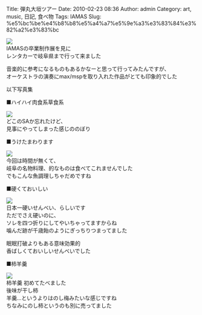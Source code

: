 Title: 弾丸大垣ツアー
Date: 2010-02-23 08:36
Author: admin
Category: art, music, 日記, 食べ物
Tags: IAMAS
Slug: %e5%bc%be%e4%b8%b8%e5%a4%a7%e5%9e%a3%e3%83%84%e3%82%a2%e3%83%bc

[![](http://farm5.static.flickr.com/4072/4378502619_73c6b95269_m.jpg)](http://www.flickr.com/photos/46200029@N06/4378502619/)  
IAMASの卒業制作展を見に  
レンタカーで岐阜県まで行って来ました

音楽的に参考になるものもあるかなーと思って行ってみたんですが、  
オーケストラの演奏にmax/mspを取り入れた作品がとても印象的でした

以下写真集

■ハイハイ肉食系草食系

[![](http://farm5.static.flickr.com/4062/4378502921_fa86d7904c_m.jpg)](http://www.flickr.com/photos/46200029@N06/4378502921/)  
どこのSAか忘れたけど、  
見事にやってしまった感じののぼり

■うけたまわります

[![](http://farm5.static.flickr.com/4040/4379256188_251d7ccd9a_m.jpg)](http://www.flickr.com/photos/46200029@N06/4379256188/)  
今回は時間が無くて、  
岐阜の名物料理、的なものは食べてこれませんでした  
でもこんな魚調理しちゃだめですね

■硬くておいしい

[![](http://farm3.static.flickr.com/2696/4378503527_8b438e3e01_m.jpg)](http://www.flickr.com/photos/46200029@N06/4378503527/)  
日本一硬いせんべい、らしいです  
ただでさえ硬いのに、  
ソレを四つ折りにしてやいちゃってますからね  
噛んだ跡が千歳飴のようにぎっちりつまってました

眠眠打破よりもある意味効果的  
香ばしくておいしいせんべいでした

■柿羊羹

[![](http://farm3.static.flickr.com/2698/4379256856_d8de06b296_m.jpg)](http://www.flickr.com/photos/46200029@N06/4379256856/)  
柿羊羹 初めてたべました  
後味が干し柿  
羊羹…というよりはのし梅みたいな感じですね  
ちなみにのし柿というのも別に売ってました
